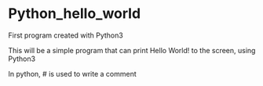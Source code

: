 # Python_hello_world
First program created with Python3

This will be a simple program that can print Hello World! to the screen, using Python3

In python, # is used to write a comment

